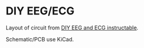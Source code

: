 # DIY EEG/ECG

Layout of circuit from [DIY EEG and ECG instructable](http://www.instructables.com/id/DIY-EEG-and-ECG-Circuit/).

Schematic/PCB use KiCad.

